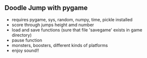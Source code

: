 ## Doodle Jump with pygame
* requires pygame,  sys, random, numpy, time, pickle
installed
* score through jumps height amd number
* load and save functions (sure that file 'savegame' exists in game directory)
* pause function
* monsters, boosters, different kinds of platforms
* enjoy sound!!